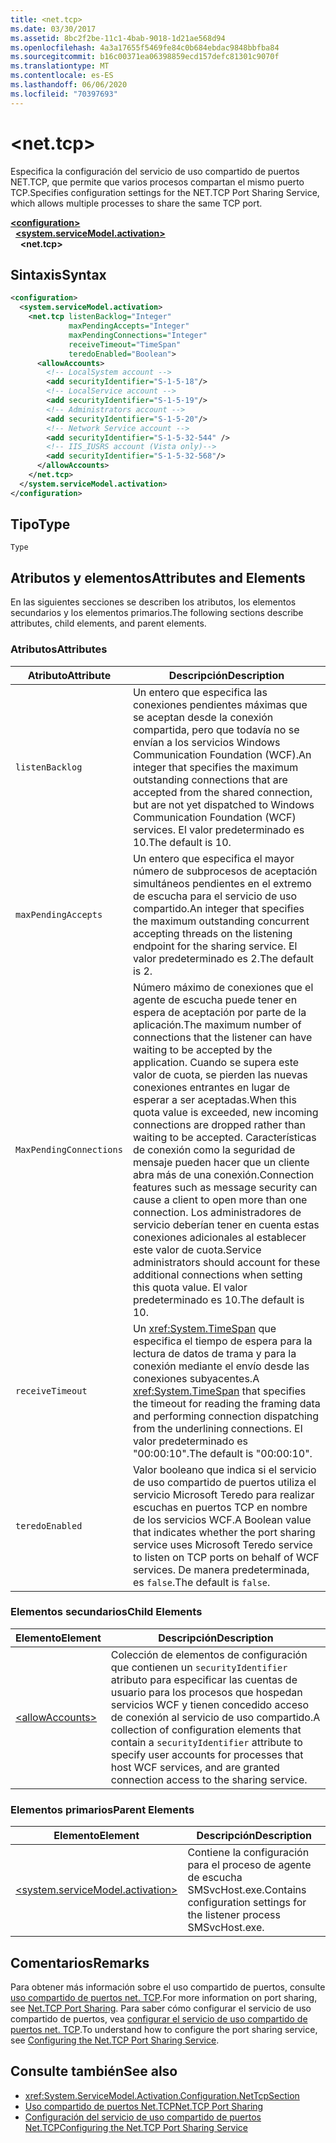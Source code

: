 ```yaml
---
title: <net.tcp>
ms.date: 03/30/2017
ms.assetid: 8bc2f2be-11c1-4bab-9018-1d21ae568d94
ms.openlocfilehash: 4a3a17655f5469fe84c0b684ebdac9848bbfba84
ms.sourcegitcommit: b16c00371ea06398859ecd157defc81301c9070f
ms.translationtype: MT
ms.contentlocale: es-ES
ms.lasthandoff: 06/06/2020
ms.locfileid: "70397693"
---
```

# \<net.tcp>
<span data-ttu-id="d88f2-102">Especifica la configuración del servicio de uso compartido de puertos NET.TCP, que permite que varios procesos compartan el mismo puerto TCP.</span><span class="sxs-lookup"><span data-stu-id="d88f2-102">Specifies configuration settings for the NET.TCP Port Sharing Service, which allows multiple processes to share the same TCP port.</span></span>  
  
[**\<configuration>**](../configuration-element.md)\
&nbsp;&nbsp;[**\<system.serviceModel.activation>**](system-servicemodel-activation.md)\
&nbsp;&nbsp;&nbsp;&nbsp;**\<net.tcp>**  
  
## <a name="syntax"></a><span data-ttu-id="d88f2-103">Sintaxis</span><span class="sxs-lookup"><span data-stu-id="d88f2-103">Syntax</span></span>  
  
```xml  
<configuration>
  <system.serviceModel.activation>
    <net.tcp listenBacklog="Integer"
             maxPendingAccepts="Integer"
             maxPendingConnections="Integer"
             receiveTimeout="TimeSpan"
             teredoEnabled="Boolean">
      <allowAccounts>
        <!-- LocalSystem account -->
        <add securityIdentifier="S-1-5-18"/>
        <!-- LocalService account -->
        <add securityIdentifier="S-1-5-19"/>
        <!-- Administrators account -->
        <add securityIdentifier="S-1-5-20"/>
        <!-- Network Service account -->
        <add securityIdentifier="S-1-5-32-544" />
        <!-- IIS_IUSRS account (Vista only)-->
        <add securityIdentifier="S-1-5-32-568"/>
      </allowAccounts>
    </net.tcp>
  </system.serviceModel.activation>
</configuration>
```  
  
## <a name="type"></a><span data-ttu-id="d88f2-104">Tipo</span><span class="sxs-lookup"><span data-stu-id="d88f2-104">Type</span></span>  
 `Type`  
  
## <a name="attributes-and-elements"></a><span data-ttu-id="d88f2-105">Atributos y elementos</span><span class="sxs-lookup"><span data-stu-id="d88f2-105">Attributes and Elements</span></span>  
 <span data-ttu-id="d88f2-106">En las siguientes secciones se describen los atributos, los elementos secundarios y los elementos primarios.</span><span class="sxs-lookup"><span data-stu-id="d88f2-106">The following sections describe attributes, child elements, and parent elements.</span></span>  
  
### <a name="attributes"></a><span data-ttu-id="d88f2-107">Atributos</span><span class="sxs-lookup"><span data-stu-id="d88f2-107">Attributes</span></span>  
  
|<span data-ttu-id="d88f2-108">Atributo</span><span class="sxs-lookup"><span data-stu-id="d88f2-108">Attribute</span></span>|<span data-ttu-id="d88f2-109">Descripción</span><span class="sxs-lookup"><span data-stu-id="d88f2-109">Description</span></span>|  
|---------------|-----------------|  
|`listenBacklog`|<span data-ttu-id="d88f2-110">Un entero que especifica las conexiones pendientes máximas que se aceptan desde la conexión compartida, pero que todavía no se envían a los servicios Windows Communication Foundation (WCF).</span><span class="sxs-lookup"><span data-stu-id="d88f2-110">An integer that specifies the maximum outstanding connections that are accepted from the shared connection, but are not yet dispatched to Windows Communication Foundation (WCF) services.</span></span> <span data-ttu-id="d88f2-111">El valor predeterminado es 10.</span><span class="sxs-lookup"><span data-stu-id="d88f2-111">The default is 10.</span></span>|  
|`maxPendingAccepts`|<span data-ttu-id="d88f2-112">Un entero que especifica el mayor número de subprocesos de aceptación simultáneos pendientes en el extremo de escucha para el servicio de uso compartido.</span><span class="sxs-lookup"><span data-stu-id="d88f2-112">An integer that specifies the maximum outstanding concurrent accepting threads on the listening endpoint for the sharing service.</span></span> <span data-ttu-id="d88f2-113">El valor predeterminado es 2.</span><span class="sxs-lookup"><span data-stu-id="d88f2-113">The default is 2.</span></span>|  
|`MaxPendingConnections`|<span data-ttu-id="d88f2-114">Número máximo de conexiones que el agente de escucha puede tener en espera de aceptación por parte de la aplicación.</span><span class="sxs-lookup"><span data-stu-id="d88f2-114">The maximum number of connections that the listener can have waiting to be accepted by the application.</span></span> <span data-ttu-id="d88f2-115">Cuando se supera este valor de cuota, se pierden las nuevas conexiones entrantes en lugar de esperar a ser aceptadas.</span><span class="sxs-lookup"><span data-stu-id="d88f2-115">When this quota value is exceeded, new incoming connections are dropped rather than waiting to be accepted.</span></span> <span data-ttu-id="d88f2-116">Características de conexión como la seguridad de mensaje pueden hacer que un cliente abra más de una conexión.</span><span class="sxs-lookup"><span data-stu-id="d88f2-116">Connection features such as message security can cause a client to open more than one connection.</span></span> <span data-ttu-id="d88f2-117">Los administradores de servicio deberían tener en cuenta estas conexiones adicionales al establecer este valor de cuota.</span><span class="sxs-lookup"><span data-stu-id="d88f2-117">Service administrators should account for these additional connections when setting this quota value.</span></span> <span data-ttu-id="d88f2-118">El valor predeterminado es 10.</span><span class="sxs-lookup"><span data-stu-id="d88f2-118">The default is 10.</span></span>|  
|`receiveTimeout`|<span data-ttu-id="d88f2-119">Un <xref:System.TimeSpan> que especifica el tiempo de espera para la lectura de datos de trama y para la conexión mediante el envío desde las conexiones subyacentes.</span><span class="sxs-lookup"><span data-stu-id="d88f2-119">A <xref:System.TimeSpan> that specifies the timeout for reading the framing data and performing connection dispatching from the underlining connections.</span></span> <span data-ttu-id="d88f2-120">El valor predeterminado es "00:00:10".</span><span class="sxs-lookup"><span data-stu-id="d88f2-120">The default is "00:00:10".</span></span>|  
|`teredoEnabled`|<span data-ttu-id="d88f2-121">Valor booleano que indica si el servicio de uso compartido de puertos utiliza el servicio Microsoft Teredo para realizar escuchas en puertos TCP en nombre de los servicios WCF.</span><span class="sxs-lookup"><span data-stu-id="d88f2-121">A Boolean value that indicates whether the port sharing service uses Microsoft Teredo service to listen on TCP ports on behalf of WCF services.</span></span> <span data-ttu-id="d88f2-122">De manera predeterminada, es `false`.</span><span class="sxs-lookup"><span data-stu-id="d88f2-122">The default is `false`.</span></span>|  
  
### <a name="child-elements"></a><span data-ttu-id="d88f2-123">Elementos secundarios</span><span class="sxs-lookup"><span data-stu-id="d88f2-123">Child Elements</span></span>  
  
|<span data-ttu-id="d88f2-124">Elemento</span><span class="sxs-lookup"><span data-stu-id="d88f2-124">Element</span></span>|<span data-ttu-id="d88f2-125">Descripción</span><span class="sxs-lookup"><span data-stu-id="d88f2-125">Description</span></span>|  
|-------------|-----------------|  
|[\<allowAccounts>](allowaccounts.md)|<span data-ttu-id="d88f2-126">Colección de elementos de configuración que contienen un `securityIdentifier` atributo para especificar las cuentas de usuario para los procesos que hospedan servicios WCF y tienen concedido acceso de conexión al servicio de uso compartido.</span><span class="sxs-lookup"><span data-stu-id="d88f2-126">A collection of configuration elements that contain a `securityIdentifier` attribute to specify user accounts for processes that host WCF services, and are granted connection access to the sharing service.</span></span>|  
  
### <a name="parent-elements"></a><span data-ttu-id="d88f2-127">Elementos primarios</span><span class="sxs-lookup"><span data-stu-id="d88f2-127">Parent Elements</span></span>  
  
|<span data-ttu-id="d88f2-128">Elemento</span><span class="sxs-lookup"><span data-stu-id="d88f2-128">Element</span></span>|<span data-ttu-id="d88f2-129">Descripción</span><span class="sxs-lookup"><span data-stu-id="d88f2-129">Description</span></span>|  
|-------------|-----------------|  
|[\<system.serviceModel.activation>](system-servicemodel-activation.md)|<span data-ttu-id="d88f2-130">Contiene la configuración para el proceso de agente de escucha SMSvcHost.exe.</span><span class="sxs-lookup"><span data-stu-id="d88f2-130">Contains configuration settings for the listener process SMSvcHost.exe.</span></span>|  
  
## <a name="remarks"></a><span data-ttu-id="d88f2-131">Comentarios</span><span class="sxs-lookup"><span data-stu-id="d88f2-131">Remarks</span></span>  
 <span data-ttu-id="d88f2-132">Para obtener más información sobre el uso compartido de puertos, consulte [uso compartido de puertos net. TCP](../../../wcf/feature-details/net-tcp-port-sharing.md).</span><span class="sxs-lookup"><span data-stu-id="d88f2-132">For more information on port sharing, see [Net.TCP Port Sharing](../../../wcf/feature-details/net-tcp-port-sharing.md).</span></span> <span data-ttu-id="d88f2-133">Para saber cómo configurar el servicio de uso compartido de puertos, vea [configurar el servicio de uso compartido de puertos net. TCP](../../../wcf/feature-details/configuring-the-net-tcp-port-sharing-service.md).</span><span class="sxs-lookup"><span data-stu-id="d88f2-133">To understand how to configure the port sharing service, see [Configuring the Net.TCP Port Sharing Service](../../../wcf/feature-details/configuring-the-net-tcp-port-sharing-service.md).</span></span>  
  
## <a name="see-also"></a><span data-ttu-id="d88f2-134">Consulte también</span><span class="sxs-lookup"><span data-stu-id="d88f2-134">See also</span></span>

- <xref:System.ServiceModel.Activation.Configuration.NetTcpSection>
- [<span data-ttu-id="d88f2-135">Uso compartido de puertos Net.TCP</span><span class="sxs-lookup"><span data-stu-id="d88f2-135">Net.TCP Port Sharing</span></span>](../../../wcf/feature-details/net-tcp-port-sharing.md)
- [<span data-ttu-id="d88f2-136">Configuración del servicio de uso compartido de puertos Net.TCP</span><span class="sxs-lookup"><span data-stu-id="d88f2-136">Configuring the Net.TCP Port Sharing Service</span></span>](../../../wcf/feature-details/configuring-the-net-tcp-port-sharing-service.md)
